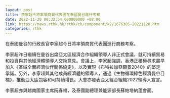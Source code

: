 ```yaml
---
layout: post
title: 李家超今將率領商貿代表團在泰國曼谷進行考察
date: 2022-11-20 00:32:54.000000000 +08:00
link: https://news.rthk.hk/rthk/ch/component/k2/1676385-20221120.htm
categories: rthk
---
```


在泰國曼谷的行政長官李家超今日將率領商貿代表團進行商務考察。

李家超昨日繼續在曼谷出席亞太區經濟合作組織領導人非正式會議，就可持續貿易和投資與其他經濟體領導人交換意見。會議上，李家超強調，香港正積極尋求盡早加入《區域全面經濟伙伴關係協定》，以及實現《布特拉加亞願景2040》的堅定承諾。另外，李家超與其他成員經濟體的領導人，通過《生物循環綠色經濟曼谷目標》，推動亞太區包容和可持續增長。大會亦發表亞太經合組織2022領導人宣言。

李家超亦與越南國家主席阮春福，及泰國副總理兼能源部長蘇帕塔納蓬會面。
